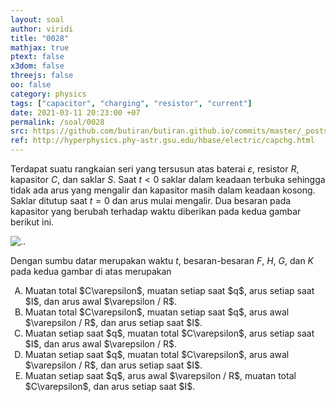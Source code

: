 ```yaml
---
layout: soal
author: viridi
title: "0028"
mathjax: true
ptext: false
x3dom: false
threejs: false
oo: false
category: physics
tags: ["capacitor", "charging", "resistor", "current"]
date: 2021-03-11 20:23:00 +07
permalink: /soal/0028
src: https://github.com/butiran/butiran.github.io/commits/master/_posts/soal/01/2021-03-11-charging-a-capacitor-curve.md
ref: http://hyperphysics.phy-astr.gsu.edu/hbase/electric/capchg.html
---
```

Terdapat suatu rangkaian seri yang tersusun atas baterai $\varepsilon$, resistor $R$, kapasitor $C$, dan saklar $S$. Saat $t < 0$ saklar dalam keadaan terbuka sehingga tidak ada arus yang mengalir dan kapasitor masih dalam keadaan kosong. Saklar ditutup saat $t = 0$ dan arus mulai mengalir. Dua besaran pada kapasitor yang berubah terhadap waktu diberikan pada kedua gambar berikut ini.

![..](/assets/img/soal/02/0028.png)

Dengan sumbu datar merupakan waktu $t$, besaran-besaran $F$, $H$, $G$, dan $K$ pada kedua gambar di atas merupakan

<ol type="A">
<li> Muatan total $C\varepsilon$, muatan setiap saat $q$, arus setiap saat $I$, dan arus awal $\varepsilon / R$.
<li> Muatan total $C\varepsilon$, muatan setiap saat $q$, arus awal $\varepsilon / R$, dan arus setiap saat $I$.
<li> Muatan setiap saat $q$, muatan total $C\varepsilon$, arus setiap saat $I$, dan arus awal $\varepsilon / R$.
<li> Muatan setiap saat $q$, muatan total $C\varepsilon$, arus awal $\varepsilon / R$, dan arus setiap saat $I$.
<li> Muatan setiap saat $q$, arus awal $\varepsilon / R$, muatan total $C\varepsilon$, dan arus setiap saat $I$.